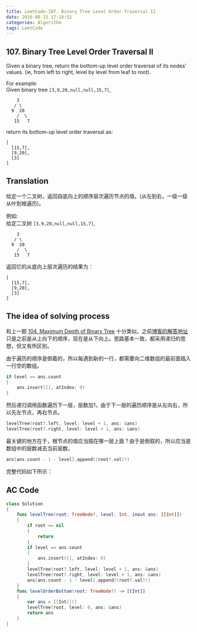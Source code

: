 ```yaml
---
title: LeetCode-107. Binary Tree Level Order Traversal II  
date: 2016-08-15 17:18:52  
categories: Algorithm  
tags: LeetCode  
---
```


## 107. Binary Tree Level Order Traversal II

Given a binary tree, return the bottom-up level order traversal of its nodes' values. (ie, from left to right, level by level from leaf to root).

For example:  
Given binary tree `[3,9,20,null,null,15,7]`,

```
    3
   / \
  9  20
    /  \
   15   7
```

return its bottom-up level order traversal as:

```
[
  [15,7],
  [9,20],
  [3]
]
```

## Translation

给定一个二叉树，返回自底向上的顺序层次遍历节点的值。(从左到右，一级一级从叶到根遍历)。

例如:  
给定二叉树 `[3,9,20,null,null,15,7]`,

```
    3
   / \
  9  20
    /  \
   15   7
```

返回它的从底向上层次遍历的结果为：

```
[
  [15,7],
  [9,20],
  [3]
]
```

## The idea of solving process

和上一题 [104. Maximum Depth of Binary Tree](https://leetcode.com/problems/maximum-depth-of-binary-tree/) 十分类似。之前[博客的解答地址](http://geekbing.com/2016/08/15/LeetCode-102-Binary-Tree-Level-Order-Traversal/)只是之前是从上向下的顺序，现在是从下向上。思路基本一致，都采用递归的思想，但又有所区别。

由于遍历的顺序是倒着的，所以每遇到新的一行，都需要向二维数组的最前面插入一行空的数组。

```swift
if level == ans.count
{
	ans.insert([], atIndex: 0)
}
```

然后递归调用函数遍历下一层，层数加1，由于下一层的遍历顺序是从左向右，所以先左节点，再右节点。

```swift
levelTree(root?.left, level: level + 1, ans: &ans)
levelTree(root?.right, level: level + 1, ans: &ans)
```

最关键的地方在于，根节点的值应当插在哪一层上面？由于是倒叙的，所以应当是数组中的层数减去当前层数。

```swift
ans[ans.count - 1 - level].append((root?.val)!)
```

完整代码如下所示：

## AC Code

```swift
class Solution 
{
    func levelTree(root: TreeNode?, level: Int, inout ans: [[Int]])
    {
        if root == nil
        {
            return
        }
        if level == ans.count
        {
            ans.insert([], atIndex: 0)
        }
        levelTree(root?.left, level: level + 1, ans: &ans)
        levelTree(root?.right, level: level + 1, ans: &ans)
        ans[ans.count - 1 - level].append((root?.val)!)
    }
    func levelOrderBottom(root: TreeNode?) -> [[Int]] 
    {
        var ans = [[Int]]()
        levelTree(root, level: 0, ans: &ans)
        return ans
    }
}
```